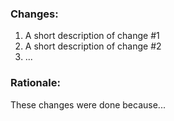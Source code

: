 ### Changes:

1. A short description of change #1
2. A short description of change #2
3. ...

### Rationale:

These changes were done because...
